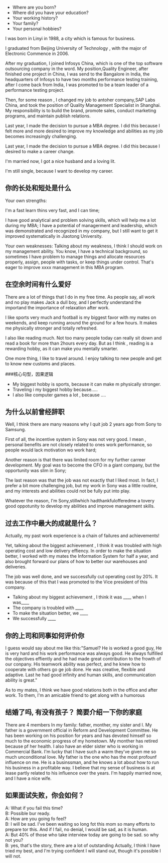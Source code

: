 + Where are you born?
+ Where did you have your education?
+ Your working history?
+ Your family?
+ Your personal hobbies?

I was born in Linyi in 1988, a city which is famous for business.

I graduated from Beijing University of Technology , with the major of Electronic Commence in 2006.

After my graduation, I joined Infosys China, which is one of the top software outsourcing company in the word. My position,Quality Engineer, 
after finished one project in China, I was send to the Bangalore in India, the headquarters of Infosys to have two months performance testing
training, after I come back from India, I was promoted to be a team leader of a performance testing project. 

Then, for some reason , I changed my job to antoher company,SAP Labs China, and took the position of Quality Management Specialist in Shanghai.
My responsibility is to build the brand, promote sales, conduct marketing programs, and maintain publish relations.

Last year, I made the decision to pursue a MBA degree. I did this because I felt more and more desired to improve my knowledge and abilities
as my job becomes increasingly challenging.

Last year, I made the decision to pursue a MBA degree. I did this because I desired to make a career change.

I'm married now, I got a nice husband and a loving lit.

I'm still single, because I want to develop my career.

## 你的长处和短处是什么
Your own strengths:

I'm a fast learn thins very fast, and I can time;

I have good analytical and problem solving skills, which will help me a lot during my MBA; I have a potential of managerment and leadership, which was demonstrated and recognized in my company, but I still want to get it improved systematically in Jiaotong University.

Your own weaknesses:
Talking about my weakness, I think I should work on my management ability. You know, I have a technical background, so sometimes I have problem to manage things and allocate resources properly, assign, people with tasks, or keep things under control. That's eager to improve xxxx management in this MBA program.

## 在空余时间有什么爱好
There are a lot of things that I do in my free time. As people say, all work and no play makes Jack a dull boy, and I perfectly understand the importand the importance of relaxation after work.

I like sports very much and football is my biggest favor with my mates on weekends, and keep running around the ground for a 
few hours. It makes me physically stronger and totally refreshed.

I also like reading much. Not too many people today can really sit down and read a book for more than 2hours every day. But as I think , reading is a rewarding hobby, as it can make you mentally smarter.

One more thing, I like to travel around. I enjoy talking to new people and get to know new customs and places.

###核心句型，因果逻辑
+ My biggest hobby is sports, because it can make m physically stronger.
+ Traveling i my biggest hobby because.....
+ I also like computer games a lot , because ....

## 为什么以前曾经辞职
Well, I think there are many reasons why I quit job 2 years ago from Sony to Samsung.

First of all, the incentive system in Sony was not very good. I mean , personal benefits are not closely related to ones work performance, so people would lack motivation wo work hard; 

Another reason is that there was limited room for my further carreer development. My goal was to become the CFO in a giant company, but the opportunity was slim in Sony;

The last reason was that the job was not exactly that I liked most. In fact, I prefer a bit more challenging job, but my work in Sony was a little routine, and my interests and abilities could not be fully put into play.

Whatever the reason, I'm Sony,stillwhich hadthankfulofferedme a tovery good oppotunity to develop my abilities and improve management skills.

## 过去工作中最大的成就是什么？
Actually, my past work experience is a chain of failures and achievements!

Yet, talking about the biggest achievement , I think it was troubled with high operating cost and low delivery effiency. In order to make the situation better, I worked with my mates the Information System for half a year, and also brought forward our plans of how to better our warehouses and deliveries.

The job was well done, and we successfully cut operating cost by 20%. It was because of this that I was promoted to the Vice president of this company.

+ Talking about my biggest achievement , I think it was ____ when I was____
+ The company is troubled with ____
+ To make the situation better, we ____
+ We successfully ____

## 你的上司和同事如何评价你
I guess would say about me like this:"Samuel? He is worked a good guy, He is very hard and his work performance was always good. He always fulfilled the objectives effiently and he had made great contribution to the frowth of our conpany. His teamwork ability was perfect, and he knew how to cooperate with others go ge job done.  He was creative, flexible and adaptive. Last he had good infinity and human skills, and communication ability is great."

As to my mates, I think we have good relations both in the office and after work. To them, I'm an amicable friend to get along with a humorous
 
 ## 结婚了吗, 有没有孩子？ 简要介绍一下你的家庭
 There are 4 members In my family: father, monther, my sister and I. My father is a government official in Reform and Development Committee. He has been working on his position for years and has devoted himself so much to the economic progress of my hometown. My monther has retired because pf her health. I also have an elder sister who is working in Commercial Bank. I'm lucky that I have such a warm they've given me so much unconditional love.
My father is the one who has the most profounf influence on me. He is a businssman, and he knows a lot about how to run his business in a profitable way. I believe that my sense of business is at lease partly related to his influence over the years.
I'm happily married now, and I have a nice wife.
 
## 如果面试失败，你会如何？ 
A: What if you fail this time?  
B: Possible bur ready.  
A: How are you going fo feel?  
B: I will be sad. I've been waiting so long fot this mom so many efforts to prepare tor this. And if I fail, no denial, I would be sad, as it is human.  
A: But 40% of those who take interview today are going to be sad. so why not you?  
B: yes, that's the story, there are a lot of outstanding Actually, I think I have tried my best, and I'm trying confident I will stand out, though it's possible I will not.

